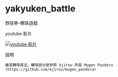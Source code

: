 yakyuken_battle
===============

野球拳-轉珠遊戲

youtube 影片

[![youtube 影片](http://img.youtube.com/vi/gyY1FqLPyBs/0.jpg)](http://www.youtube.com/watch?v=gyY1FqLPyBs)


說明

    練習轉珠寫法，轉珠部分是參照 kjirou 所寫 Mugen Pazdora (https://github.com/kjirou/mugen_pazdora)
  
    
    


